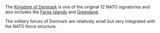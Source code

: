 The [Kingdom of Denmark](https://en.wikipedia.org/wiki/Denmark) is one of the original 12 NATO signatories and also includes the [Faroe Islands](https://en.wikipedia.org/wiki/Faroe_Islands) and [Greenland](https://en.wikipedia.org/wiki/Greenland).

The military forces of Denmark are relatively small but very integrated with the NATO force structure.
